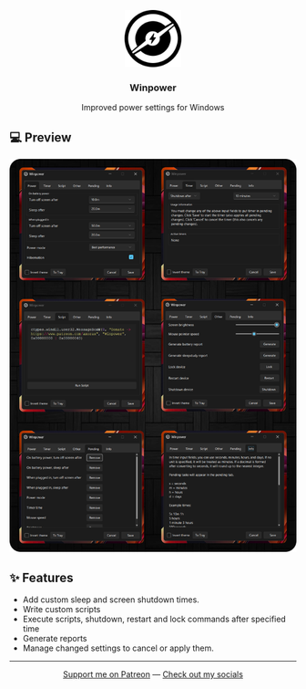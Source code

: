 <p align="center">
    <img src="./icon.svg" width="100" height="100"/>
</p>

<h3 align="center">Winpower</h3>

<p align="center">Improved power settings for Windows</p>

## 💻 Preview

<p align="center">
    <img src="./preview.png"/>
</p>

## ✨ Features

- Add custom sleep and screen shutdown times.
- Write custom scripts
- Execute scripts, shutdown, restart and lock commands after specified time
- Generate reports
- Manage changed settings to cancel or apply them.

---

<p align="center"><a href="https://www.patreon.com/axorax">Support me on Patreon</a> — <a href="https://github.com/axorax/socials">Check out my socials</a></p>
